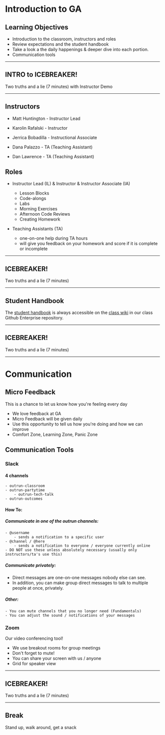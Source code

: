 # Introduction to GA

## Learning Objectives
- Introduction to the classroom, instructors and roles
- Review expectations and the student handbook
- Take a look a the daily happenings & deeper dive into each portion.
- Communication tools


<hr>

## INTRO to ICEBREAKER!
Two truths and a lie (7 minutes) with Instructor Demo

<hr>

## Instructors

- Matt Huntington - Instructor Lead
- Karolin Rafalski - Instructor
- Jerrica Bobadilla - Instructional Associate

- Dana Palazzo - TA (Teaching Assistant)
- Dan Lawrence - TA (Teaching Assistant)

## Roles

- Instructor Lead (IL) & Instructor & Instructor Associate (IA)
  - Lesson Blocks
  - Code-alongs
  - Labs
  - Morning Exercises
  - Afternoon Code Reviews
  - Creating Homework

- Teaching Assistants (TA)
  - one-on-one help during TA hours
  - will give you feedback on your homework and score if it is complete or incomplete

<hr>

## ICEBREAKER!
Two truths and a lie (7 minutes)

<hr>

## Student Handbook

The [student handbook](https://git.generalassemb.ly/Web-Development-Immersive-Remote/WDIR-Outrun/wiki/Student-Handbook) is always accessible on the [class wiki](https://git.generalassemb.ly/Web-Development-Immersive-Remote/WDIR-Outrun/wiki) in our class Github Enterprise repository.


<hr>

## ICEBREAKER!
Two truths and a lie (7 minutes)

<hr>

# Communication

## Micro Feedback
This is a chance to let us know how you're feeling every day

- We love feedback at GA
- Micro Feedback will be given daily
- Use this opportunity to tell us how you're doing and how we can improve
- Comfort Zone, Learning Zone, Panic Zone


## Communication Tools

### Slack
#### 4 channels
	- outrun-classroom
	- outrun-partytime
    	- outrun-tech-talk
	- outrun-outcomes

#### How To:

##### Communicate in one of the outrun channels:
	- @username
		- sends a notification to a specific user
	- @channel / @here
		- sends a notification to everyone / everyone currently online
    - DO NOT use these unless absolutely necessary (usually only instructors/ta's use this)

##### Communicate privately:
- Direct messages are one-on-one messages nobody else can see.
- In addition, you can make group direct messages to talk to multiple people at once, privately.

##### Other:
	- You can mute channels that you no longer need (Fundamentals)
	- You can adjust the sound / notifications of your messages
### Zoom
Our video conferencing tool!

- We use breakout rooms for group meetings
- Don't forget to mute!
- You can share your screen with us / anyone
- Grid for speaker view

<hr>

## ICEBREAKER!
Two truths and a lie (7 minutes)

<hr>

## Break
Stand up, walk around, get a snack
